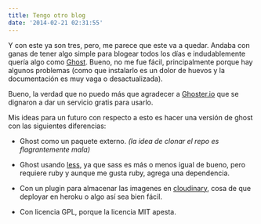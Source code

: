 ```yaml
---
title: Tengo otro blog
date: '2014-02-21 02:31:55'
---
```


Y con este ya son tres, pero, me parece que este va a quedar. Andaba con ganas de tener algo simple para blogear todos los días e indudablemente quería algo como [Ghost][1]. Bueno, no me fue fácil, principalmente porque hay algunos problemas (como que instalarlo es un dolor de huevos y la documentación es muy vaga o desactualizada).

Bueno, la verdad que no puedo más que agradecer a [Ghoster.io][2] que se dignaron a dar un servicio gratis para usarlo.

Mis ideas para un futuro con respecto a esto es hacer una versión de ghost con las siguientes diferencias:

- Ghost como un paquete externo. *(la idea de clonar el repo es flagrantemente mala)*

- Ghost usando [less][3], ya que sass es más o menos igual de bueno, pero requiere ruby y aunque me gusta ruby, agrega una dependencia.

- Con un plugin para almacenar las imagenes en [cloudinary][4], cosa de que deployar en heroku o algo así sea bien fácil.

- Con licencia GPL, porque la licencia MIT apesta.

 [1]: https://ghost.org/
 [2]: http://ghoster.io/
 [3]: http://lesscss.org/
 [4]: http://cloudinary.com/

